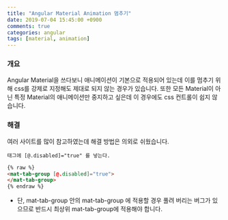 ```yaml
---
title: "Angular Material Animation 멈추기"
date: 2019-07-04 15:45:00 +0900
comments: true
categories: angular
tags: [material, animation]
---
```



### 개요
Angular Material을 쓰다보니 애니메이션이 기본으로 적용되어 있는데 이를 멈추기 위해 css를 강제로 지정해도 제대로 되지 않는 경우가 있습니다.
또한 모든 Material이 아닌 특정 Material의 애니메이션만 중지하고 싶은데 이 경우에도 css 컨트롤이 쉽지 않습니다.


### 해결
여러 사이트를 많이 참고하였는데 해결 방법은 의외로 쉬웠습니다.

    태그에 [@.disabled]="true" 를 넣는다.

```html
{% raw %}
<mat-tab-group [@.disabled]="true">
</mat-tab-group>
{% endraw %}
```

* 단, mat-tab-group 안의 mat-tab-group 에 적용할 경우 풀려 버리는 버그가 있으므로 반드시 최상위 mat-tab-group에 적용해야 합니다.